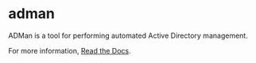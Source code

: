 adman
=====
ADMan is a tool for performing automated Active Directory management.

For more information, [Read the Docs](https://adman.readthedocs.io/).
